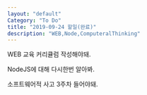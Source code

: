 ```yaml
---
layout: "default"
Category: "To Do"
title: "2019-09-24 할일(완료)"
description: "WEB,Node,ComputeralThinking"
---
```


WEB 교육 커리큘럼 작성해야돼.

NodeJS에 대해 다시한번 알아봐.

소프트웨어적 사고 3주차 들어야돼.
